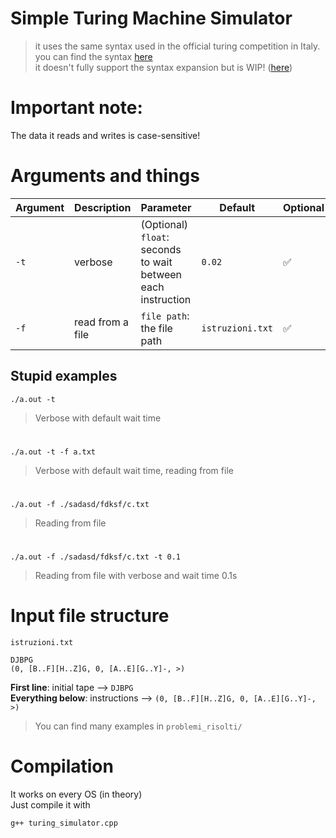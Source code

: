 # Simple Turing Machine Simulator

> it uses the same syntax used in the official turing competition in Italy.
> you can find the syntax [here](http://mdt.di.unipi.it/Documentazione/MiniCorso.aspx) \
> it doesn't fully support the syntax expansion but is WIP! ([here](http://mdt.di.unipi.it/Documentazione/Estensioni2006.aspx))

# Important note:

The data it reads and writes is case-sensitive!

# Arguments and things

| Argument | Description      | Parameter                                                    | Default          | Optional |
| -------- | ---------------- | ------------------------------------------------------------ | ---------------- | -------- |
| `-t`     | verbose          | (Optional) `float`: seconds to wait between each instruction | `0.02`           | ✅       |
| `-f`     | read from a file | `file path`: the file path                                   | `istruzioni.txt` | ✅       |

## Stupid examples

```
./a.out -t
```

> Verbose with default wait time

#

```
./a.out -t -f a.txt
```

> Verbose with default wait time, reading from file

#

```
./a.out -f ./sadasd/fdksf/c.txt
```

> Reading from file

#

```
./a.out -f ./sadasd/fdksf/c.txt -t 0.1
```

> Reading from file with verbose and wait time 0.1s

# Input file structure

`istruzioni.txt`

```
DJBPG
(0, [B..F][H..Z]G, 0, [A..E][G..Y]-, >)
```

**First line**: initial tape --> `DJBPG` \
**Everything below**: instructions --> `(0, [B..F][H..Z]G, 0, [A..E][G..Y]-, >)`

> You can find many examples in `problemi_risolti/`

# Compilation

It works on every OS (in theory) <br>
Just compile it with

```
g++ turing_simulator.cpp
```
